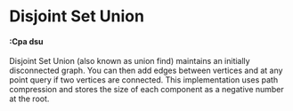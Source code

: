# Disjoint Set Union
#### :Cpa **dsu**

Disjoint Set Union (also known as union find) maintains an initially disconnected graph. You can then add edges between vertices and at any point query if two vertices are connected. This implementation uses path compression and stores the size of each component as a negative number at the root.
